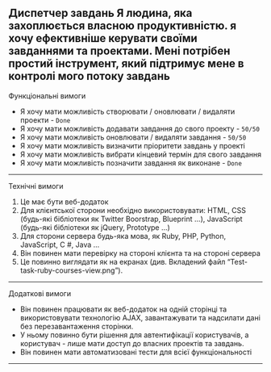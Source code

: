 Диспетчер завдань
Я людина, яка захоплюється власною продуктивністю. я хочу
ефективніше керувати своїми завданнями та проектами. Мені потрібен простий інструмент, який підтримує мене в контролі мого потоку завдань
----
Функціональні вимоги
- Я хочу мати можливість створювати / оновлювати / видаляти проекти - `Done`
- Я хочу мати можливість додавати завдання до свого проекту - `50/50`
- Я хочу мати можливість оновлювати / видаляти завдання - `50/50`
- Я хочу мати можливість визначити пріоритети завдань у проекті
- Я хочу мати можливість вибрати кінцевий термін для свого завдання
- Я хочу мати можливість позначити завдання як виконане - `Done`
----
  Технічні вимоги
01. Це має бути веб-додаток
02. Для клієнтської сторони необхідно використовувати:
    HTML, CSS (будь-які бібліотеки як Twitter Boorstrap, Blueprint ...),
    JavaScript (будь-які бібліотеки як jQuery, Prototype ...)
03. Для сторони сервера будь-яка мова, як Ruby, PHP, Python,
    JavaScript, C #, Java ...
04. Він повинен мати перевірку на стороні клієнта та на стороні сервера
05. Це повинно виглядати як на екранах (див. Вкладений файл
    “Test-task-ruby-courses-view.png”).
----

Додаткові вимоги
- Він повинен працювати як веб-додаток на одній сторінці та використовувати технологію AJAX, завантажувати та надсилати дані без перезавантаження сторінки.
- У ньому повинно бути рішення для автентифікації користувачів, а користувач - лише
  мати доступ до власних проектів та завдань.
- Він повинен мати автоматизовані тести для всієї функціональності
----